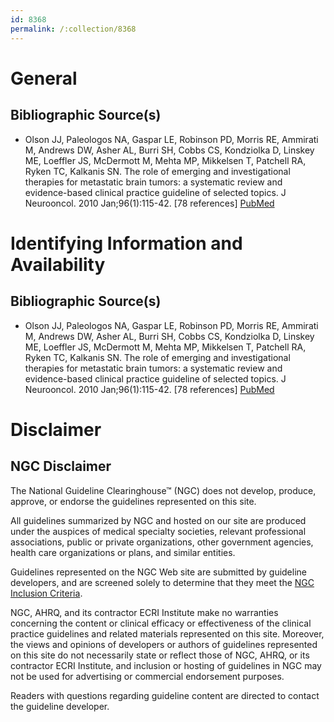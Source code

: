 ```yaml
---
id: 8368
permalink: /:collection/8368
---
```


# General

## Bibliographic Source(s)

- Olson JJ, Paleologos NA, Gaspar LE, Robinson PD, Morris RE, Ammirati M, Andrews DW, Asher AL, Burri SH, Cobbs CS, Kondziolka D, Linskey ME, Loeffler JS, McDermott M, Mehta MP, Mikkelsen T, Patchell RA, Ryken TC, Kalkanis SN. The role of emerging and investigational therapies for metastatic brain tumors: a systematic review and evidence-based clinical practice guideline of selected topics. J Neurooncol. 2010 Jan;96(1):115-42. [78 references] [ PubMed ](http://www.ncbi.nlm.nih.gov/entrez/query.fcgi?cmd=Retrieve&db=pubmed&dopt=Abstract&list_uids=19957013)

# Identifying Information and Availability

## Bibliographic Source(s)

- Olson JJ, Paleologos NA, Gaspar LE, Robinson PD, Morris RE, Ammirati M, Andrews DW, Asher AL, Burri SH, Cobbs CS, Kondziolka D, Linskey ME, Loeffler JS, McDermott M, Mehta MP, Mikkelsen T, Patchell RA, Ryken TC, Kalkanis SN. The role of emerging and investigational therapies for metastatic brain tumors: a systematic review and evidence-based clinical practice guideline of selected topics. J Neurooncol. 2010 Jan;96(1):115-42. [78 references] [ PubMed ](http://www.ncbi.nlm.nih.gov/entrez/query.fcgi?cmd=Retrieve&db=pubmed&dopt=Abstract&list_uids=19957013)

# Disclaimer

## NGC Disclaimer

The National Guideline Clearinghouse™ (NGC) does not develop, produce, approve, or endorse the guidelines represented on this site.

All guidelines summarized by NGC and hosted on our site are produced under the auspices of medical specialty societies, relevant professional associations, public or private organizations, other government agencies, health care organizations or plans, and similar entities.

Guidelines represented on the NGC Web site are submitted by guideline developers, and are screened solely to determine that they meet the [NGC Inclusion Criteria](/help-and-about/summaries/inclusion-criteria).

NGC, AHRQ, and its contractor ECRI Institute make no warranties concerning the content or clinical efficacy or effectiveness of the clinical practice guidelines and related materials represented on this site. Moreover, the views and opinions of developers or authors of guidelines represented on this site do not necessarily state or reflect those of NGC, AHRQ, or its contractor ECRI Institute, and inclusion or hosting of guidelines in NGC may not be used for advertising or commercial endorsement purposes.

Readers with questions regarding guideline content are directed to contact the guideline developer.

